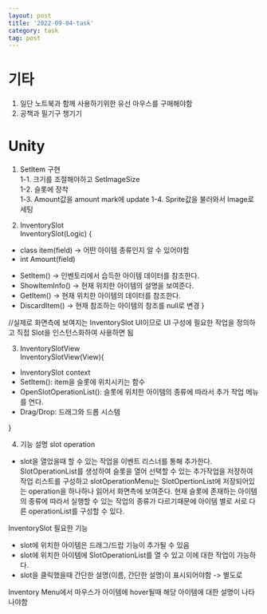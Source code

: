 ```yaml
---
layout: post
title: '2022-09-04-task'
category: task
tag: post
---
```


# 기타
1. 일단 노트북과 함께 사용하기위한 유선 마우스를 구매해야함
2. 공책과 필기구 챙기기

# Unity
1. SetItem 구현  
1-1. 크기를 조절해야하고 SetImageSize  
1-2. 슬롯에 장착  
1-3. Amount값을 amount mark에 update
1-4. Sprite값을 불러와서 Image로 세팅


2. InventorySlot  
InventorySlot(Logic)
{
- class item(field) -> 어떤 아이템 종류인지 알 수 있어야함
- int Amount(field)
+ SetItem() -> 인벤토리에서 습득한 아이템 데이터를 참조한다.
+ ShowItemInfo() -> 현재 위치한 아이템의 설명을 보여준다.
+ GetItem() -> 현재 위치한 아이템의 데이터를 참조한다.
+ DiscardItem() -> 현재 참조하는 아이템의 참조를 null로 변경
}

//실제로 화면측에 보여지는 InventorySlot UI이므로 UI 구성에 필요한 작업을 정의하고 직접 Slot을 인스턴스화하여 사용하면 됨

3. InventorySlotView  
InventorySlotView(View){
+ InventorySlot context
+ SetItem(): item을 슬롯에 위치시키는 함수
+ OpenSlotOperationList(): 슬롯에 위치한 아이템의 종류에 따라서 추가 작업 메뉴를 연다.
+ Drag/Drop: 드래그와 드롭 시스템


}

4. 기능 설명
slot operation
- slot을 열었을때 할 수 있는 작업을 이벤트 리스너를 통해 추가한다. SlotOperationList를 생성하여 슬롯을 열어 선택할 수 있는 추가작업을 저장하여
작업 리스트를 구성하고 slotOperationMenu는 SlotOpertionList에 저장되어있는 operation을 하나하나 읽어서 화면측에 보여준다.
현재 슬롯에 존재하는 아이템의 종류에 따라서 실행할 수 있는 작업의 종류가 다르기때문에 아이템 별로 서로 다른 operationList를 구성할 수 있다.

InventorySlot
필요한 기능
- slot에 위치한 아이템은 드래그/드랍 기능이 추가될 수 있음
- slot에 위치한 아이템에 SlotOperationList를 열 수 있고 이에 대한 작업이 가능하다.
- slot을 클릭했을때 간단한 설명(이름, 간단한 설명)이 표시되어야함 -> 별도로


Inventory Menu에서
마우스가 아이템에 hover될때 해당 아이템에 대한 설명이 나타나야함

